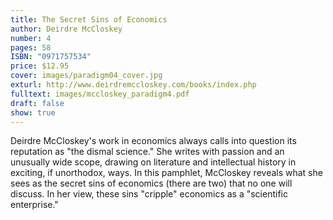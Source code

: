 ```yaml
---
title: The Secret Sins of Economics
author: Deirdre McCloskey
number: 4
pages: 58
ISBN: "0971757534"
price: $12.95
cover: images/paradigm04_cover.jpg
exturl: http://www.deirdremccloskey.com/books/index.php
fulltext: images/mccloskey_paradigm4.pdf
draft: false
show: true
---
```

Deirdre McCloskey's work in economics always calls into question its reputation as "the dismal science." She writes with passion and an unusually wide scope, drawing on literature and intellectual history in exciting, if unorthodox, ways. In this pamphlet, McCloskey reveals what she sees as the secret sins of economics (there are two) that no one will discuss. In her view, these sins "cripple" economics as a "scientific enterprise."
